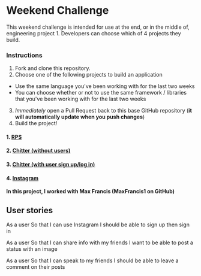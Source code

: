 # Weekend Challenge

This weekend challenge is intended for use at the end, or in the middle of, engineering project 1.  Developers can choose which of 4 projects they build.

### Instructions

1. Fork and clone this repository.
2. Choose one of the following projects to build an application
  * Use the same language you've been working with for the last two weeks
  * You can choose whether or not to use the same framework / libraries that you've been working with for the last two weeks

3. *Immediately* open a Pull Request back to this base GitHub repository (**it will automatically update when you push changes**)
4. Build the project!


#### 1. [RPS](https://github.com/makersacademy/rps-challenge)

#### 2. [Chitter (without users)](https://github.com/makersacademy/chitter-challenge)

#### 3. [Chitter (with user sign up/log in)](https://github.com/makersacademy/chitter-challenge)

#### 4. [Instagram](https://github.com/makersacademy/instagram-challenge)

**In this project, I worked with Max Francis (MaxFrancis1 on GitHub)**

## User stories
As a user
So that I can use Instagram
I should be able to sign up then sign in

As a user
So that I can share info with my friends
I want to be able to post a status with an image

As a user
So that I can speak to my friends
I should be able to leave a comment on their posts
